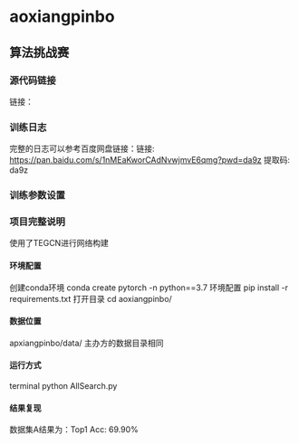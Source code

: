 # aoxiangpinbo
## 算法挑战赛
### 源代码链接
链接：

### 训练日志

完整的日志可以参考百度网盘链接：链接: https://pan.baidu.com/s/1nMEaKworCAdNvwjmvE6qmg?pwd=da9z 提取码: da9z 


### 训练参数设置


### 项目完整说明
使用了TEGCN进行网络构建

#### 环境配置

创建conda环境
conda create pytorch -n python==3.7
环境配置
pip install -r requirements.txt
打开目录
cd aoxiangpinbo/
#### 数据位置
apxiangpinbo/data/
主办方的数据目录相同

#### 运行方式
terminal
python AllSearch.py

#### 结果复现
数据集A结果为：Top1 Acc: 69.90%
